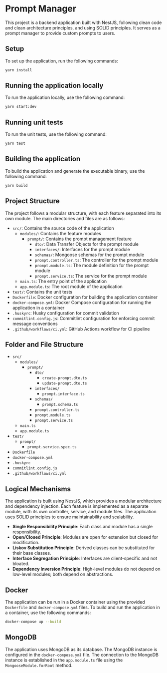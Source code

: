 # Prompt Manager

This project is a backend application built with NestJS, following clean code and clean architecture principles, and using SOLID principles. It serves as a prompt manager to provide custom prompts to users.

## Setup

To set up the application, run the following commands:

```bash
yarn install
```

## Running the application locally

To run the application locally, use the following command:

```bash
yarn start:dev
```

## Running unit tests

To run the unit tests, use the following command:

```bash
yarn test
```

## Building the application

To build the application and generate the executable binary, use the following command:

```bash
yarn build
```

## Project Structure

The project follows a modular structure, with each feature separated into its own module. The main directories and files are as follows:

- `src/`: Contains the source code of the application
  - `modules/`: Contains the feature modules
    - `prompt/`: Contains the prompt management feature
      - `dto/`: Data Transfer Objects for the prompt module
      - `interfaces/`: Interfaces for the prompt module
      - `schemas/`: Mongoose schemas for the prompt module
      - `prompt.controller.ts`: The controller for the prompt module
      - `prompt.module.ts`: The module definition for the prompt module
      - `prompt.service.ts`: The service for the prompt module
  - `main.ts`: The entry point of the application
  - `app.module.ts`: The root module of the application
- `test/`: Contains the unit tests
- `Dockerfile`: Docker configuration for building the application container
- `docker-compose.yml`: Docker Compose configuration for running the application in a container
- `.huskyrc`: Husky configuration for commit validation
- `commitlint.config.js`: Commitlint configuration for enforcing commit message conventions
- `.github/workflows/ci.yml`: GitHub Actions workflow for CI pipeline

## Folder and File Structure

- `src/`
  - `modules/`
    - `prompt/`
      - `dto/`
        - `create-prompt.dto.ts`
        - `update-prompt.dto.ts`
      - `interfaces/`
        - `prompt.interface.ts`
      - `schemas/`
        - `prompt.schema.ts`
      - `prompt.controller.ts`
      - `prompt.module.ts`
      - `prompt.service.ts`
  - `main.ts`
  - `app.module.ts`
- `test/`
  - `prompt/`
    - `prompt.service.spec.ts`
- `Dockerfile`
- `docker-compose.yml`
- `.huskyrc`
- `commitlint.config.js`
- `.github/workflows/ci.yml`

## Logical Mechanisms

The application is built using NestJS, which provides a modular architecture and dependency injection. Each feature is implemented as a separate module, with its own controller, service, and module files. The application uses SOLID principles to ensure maintainability and scalability.

- **Single Responsibility Principle**: Each class and module has a single responsibility.
- **Open/Closed Principle**: Modules are open for extension but closed for modification.
- **Liskov Substitution Principle**: Derived classes can be substituted for their base classes.
- **Interface Segregation Principle**: Interfaces are client-specific and not bloated.
- **Dependency Inversion Principle**: High-level modules do not depend on low-level modules; both depend on abstractions.

## Docker

The application can be run in a Docker container using the provided `Dockerfile` and `docker-compose.yml` files. To build and run the application in a container, use the following commands:

```bash
docker-compose up --build
```

## MongoDB

The application uses MongoDB as its database. The MongoDB instance is configured in the `docker-compose.yml` file. The connection to the MongoDB instance is established in the `app.module.ts` file using the `MongooseModule.forRoot` method.